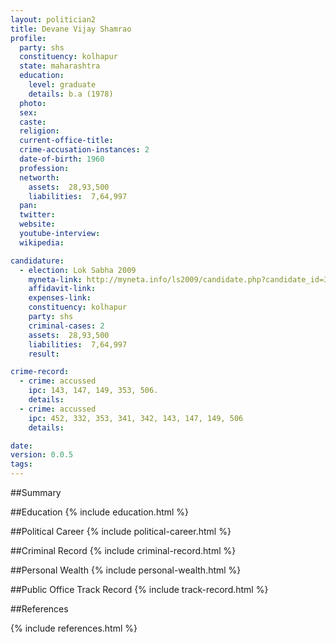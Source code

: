 ```yaml
---
layout: politician2
title: Devane Vijay Shamrao
profile: 
  party: shs
  constituency: kolhapur
  state: maharashtra
  education: 
    level: graduate
    details: b.a (1978)
  photo: 
  sex: 
  caste: 
  religion: 
  current-office-title: 
  crime-accusation-instances: 2
  date-of-birth: 1960
  profession: 
  networth: 
    assets:  28,93,500
    liabilities:  7,64,997
  pan: 
  twitter: 
  website: 
  youtube-interview: 
  wikipedia: 

candidature: 
  - election: Lok Sabha 2009
    myneta-link: http://myneta.info/ls2009/candidate.php?candidate_id=3793
    affidavit-link: 
    expenses-link: 
    constituency: kolhapur 
    party: shs
    criminal-cases: 2
    assets:  28,93,500
    liabilities:  7,64,997
    result:  

crime-record: 
  - crime: accussed
    ipc: 143, 147, 149, 353, 506.
    details:    
  - crime: accussed
    ipc: 452, 332, 353, 341, 342, 143, 147, 149, 506
    details:    

date: 
version: 0.0.5
tags: 
---
```

##Summary


##Education
{% include education.html %}


##Political Career
{% include political-career.html %}


##Criminal Record
{% include criminal-record.html %}


##Personal Wealth
{% include personal-wealth.html %}


##Public Office Track Record
{% include track-record.html %}


##References


{% include references.html %}